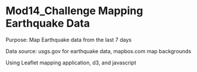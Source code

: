 # Mod14_Challenge Mapping Earthquake Data

 Purpose: Map Earthquake data from the last 7 days
 
 Data source: usgs.gov for earthquake data, mapbox.com map backgrounds
 
 Using Leaflet mapping application, d3, and javascript
 
